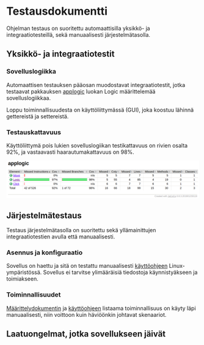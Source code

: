 # Testausdokumentti

Ohjelman testaus on suoritettu automaattisilla yksikkö- ja integraatiotesteillä, sekä manuaalisesti järjestelmätasolla.

## Yksikkö- ja integraatiotestit

### Sovelluslogiikka

Automaattisen testauksen pääosan muodostavat integraatiotestit, jotka testaavat pakkauksen [applogic](https://github.com/fir3porkkana/ot-harjoitustyo/tree/master/Miinaharava/src/main/java/applogic) luokan Logic määrittelemää sovelluslogiikkaa.

Loppu toiminnallisuudesta on käyttöliittymässä (GUI), joka koostuu lähinnä gettereistä ja settereistä.

### Testauskattavuus

Käyttöliittymä pois lukien sovelluslogiikan testikattavuus on rivien osalta 92%, ja vastaavasti haarautumakattavuus on 98%.

![testauskattavuus](https://github.com/fir3porkkana/ot-harjoitustyo/blob/master/dokumentaatio/Screenshot%20at%2021-54-43.png)


## Järjestelmätestaus

Testaus järjestelmätasolla on suoritettu sekä yllämainittujen integraatiotestien avulla että manuaalisesti.

### Asennus ja konfiguraatio

Sovellus on haettu ja sitä on testattu manuaalisesti [käyttöohjeen](https://github.com/fir3porkkana/ot-harjoitustyo/blob/master/dokumentaatio/kayttoohje.md) Linux-ympäristössä. Sovellus ei tarvitse ylimääräisiä tiedostoja käynnistyäkseen ja toimiakseen.

### Toiminnallisuudet

[Määrittelydokumentin](https://github.com/fir3porkkana/ot-harjoitustyo/blob/master/dokumentaatio/vaatimusmaarittely.md) ja [käyttöohjeen](https://github.com/fir3porkkana/ot-harjoitustyo/blob/master/dokumentaatio/kayttoohje.md) listaama toiminnallisuus on käyty läpi manuaalisesti, niin voittoon kuin häviöönkin johtavat skenaariot.

## Laatuongelmat, jotka sovellukseen jäivät


